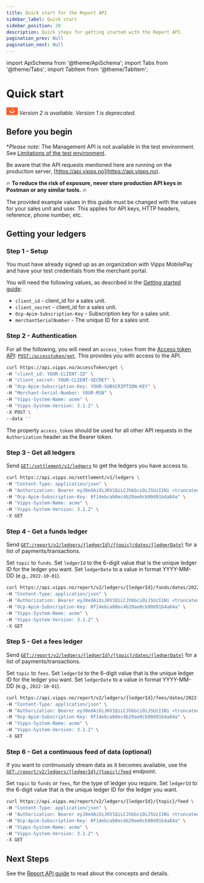 ```yaml
---
title: Quick start for the Report API
sidebar_label: Quick start
sidebar_position: 20
description: Quick steps for getting started with the Report API.
pagination_prev: Null
pagination_next: Null
---
```


import ApiSchema from '@theme/ApiSchema';
import Tabs from '@theme/Tabs';
import TabItem from '@theme/TabItem';

# Quick start

![Vipps](./images/vipps.png) *Version 2 is available. Version 1 is deprecated.*

## Before you begin

**Please note:*  The Management API is not available in the test environment. See
[Limitations of the test environment](https://developer.vippsmobilepay.com/docs/test-environment/#limitations-of-the-test-environment).

Be aware that the API requests mentioned here are running on the production server, [https://api.vipps.no](https://api.vipps.no).

🔥 **To reduce the risk of exposure, never store production API keys in Postman or any similar tools.** 🔥

The provided example values in this guide must be changed with the values for your sales unit and user.
This applies for API keys, HTTP headers, reference, phone number, etc.

## Getting your ledgers

### Step 1 - Setup

You must have already signed up as an organization with Vipps MobilePay and have
your test credentials from the merchant portal.

You will need the following values, as described in the
[Getting started guide](https://developer.vippsmobilepay.com/docs/getting-started):

* `client_id` - client_id for a sales unit.
* `client_secret` - client_id for a sales unit.
* `Ocp-Apim-Subscription-Key` - Subscription key for a sales unit.
* `merchantSerialNumber` - The unique ID for a sales unit.

### Step 2 - Authentication

For all the following, you will need an `access_token` from the
[Access token API](https://developer.vippsmobilepay.com/docs/APIs/access-token-api):
[`POST:/accesstoken/get`](https://developer.vippsmobilepay.com/api/access-token#tag/Authorization-Service/operation/fetchAuthorizationTokenUsingPost).
This provides you with access to the API.

```bash
curl https://api.vipps.no/accessToken/get \
-H "client_id: YOUR-CLIENT-ID" \
-H "client_secret: YOUR-CLIENT-SECRET" \
-H "Ocp-Apim-Subscription-Key: YOUR-SUBSCRIPTION-KEY" \
-H "Merchant-Serial-Number: YOUR-MSN" \
-H "Vipps-System-Name: acme" \
-H "Vipps-System-Version: 3.1.2" \
-X POST \
--data ''
```

The property `access_token` should be used for all other API requests in the `Authorization` header as the Bearer token.

### Step 3 - Get all ledgers

Send
[`GET:/settlement/v1/ledgers`](https://developer.vippsmobilepay.com/api/report#/paths/~1settlement~1v1~1ledgers/get)
to get the ledgers you have access to.

```bash
curl https://api.vipps.no/settlement/v1/ledgers \
-H "Content-Type: application/json" \
-H "Authorization: Bearer eyJ0eXAiOiJKV1QiLCJhbGciOiJSUzI1Ni <truncated>" \
-H "Ocp-Apim-Subscription-Key: 0f14ebcab0ec4b29ae0cb90d91b4a84a" \
-H "Vipps-System-Name: acme" \
-H "Vipps-System-Version: 3.1.2" \
-X GET
```

### Step 4 - Get a funds ledger

Send
[`GET:/report/v2/ledgers/{ledgerId}/{topic}/dates/{ledgerDate}`][get-ledgers-endpoint]
for a list of payments/transactions.

Set `topic` to `funds`.
Set `ledgerId` to the 6-digit value that is the unique ledger ID for the ledger you want.
Set `ledgerDate` to a value in format YYYY-MM-DD (e.g., `2022-10-01`).

```bash
curl https://api.vipps.no/report/v2/ledgers/{ledgerId}/funds/dates/2022-10-01 \
-H "Content-Type: application/json" \
-H "Authorization: Bearer eyJ0eXAiOiJKV1QiLCJhbGciOiJSUzI1Ni <truncated>" \
-H "Ocp-Apim-Subscription-Key: 0f14ebcab0ec4b29ae0cb90d91b4a84a" \
-H "Vipps-System-Name: acme" \
-H "Vipps-System-Version: 3.1.2" \
-X GET
```

### Step 5 - Get a fees ledger

Send
[`GET:/report/v2/ledgers/{ledgerId}/{topic}/dates/{ledgerDate}`][get-ledgers-endpoint]
for a list of payments/transactions.

Set `topic` to `fees`.
Set `ledgerId` to the 6-digit value that is the unique ledger ID for the ledger you want.
Set `ledgerDate` to a value in format YYYY-MM-DD (e.g., `2022-10-01`).

```bash
curl https://api.vipps.no/report/v2/ledgers/{ledgerId}/fees/dates/2022-10-01 \
-H "Content-Type: application/json" \
-H "Authorization: Bearer eyJ0eXAiOiJKV1QiLCJhbGciOiJSUzI1Ni <truncated>" \
-H "Ocp-Apim-Subscription-Key: 0f14ebcab0ec4b29ae0cb90d91b4a84a" \
-H "Vipps-System-Name: acme" \
-H "Vipps-System-Version: 3.1.2" \
-X GET
```

### Step 6 - Get a continuous feed of data (optional)

If you want to continuously stream data as it becomes available, use the
[`GET:/report/v2/ledgers/{ledgerId}/{topic}/feed`][fetch-report-by-feed-endpoint]
endpoint.

Set `topic` to `funds` or `fees`, for the type of ledger you require.
Set `ledgerId` to the 6-digit value that is the unique ledger ID for the ledger you want.


```bash
curl https://api.vipps.no/report/v2/ledgers/{ledgerId}/{topic}/feed \
-H "Content-Type: application/json" \
-H "Authorization: Bearer eyJ0eXAiOiJKV1QiLCJhbGciOiJSUzI1Ni <truncated>" \
-H "Ocp-Apim-Subscription-Key: 0f14ebcab0ec4b29ae0cb90d91b4a84a" \
-H "Vipps-System-Name: acme" \
-H "Vipps-System-Version: 3.1.2" \
-X GET
```

## Next Steps

See the [Report API guide](./api-guide/README.md) to read about the concepts and details.



[get-ledgers-endpoint]:https://developer.vippsmobilepay.com/api/report/#tag/settlementv1/operation/getLedgers
[fetch-report-by-date-endpoint]:https://developer.vippsmobilepay.com/api/report/#tag/reportv2ledgers/paths/~1report~1v2~1ledgers~1%7BledgerId%7D~1%7Btopic%7D~1dates~1%7BledgerDate%7D/get
[fetch-report-by-feed-endpoint]:https://developer.vippsmobilepay.com/api/report/#tag/reportv2ledgers/paths/~1report~1v2~1ledgers~1%7BledgerId%7D~1%7Btopic%7D~1feed/get
